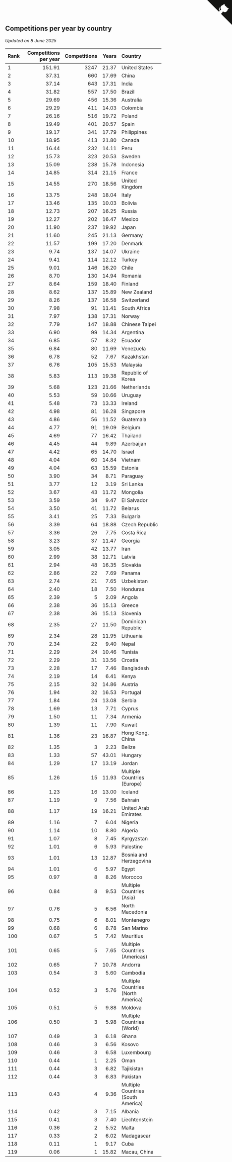 ## Competitions per year by country

*Updated on  8 June 2025*

| Rank | Competitions per year | Competitions | Years | Country |
| :--- | ---: | ---: | ---: | :--- |
| 1 | 151.91 | 3247 | 21.37 | United States |
| 2 | 37.31 | 660 | 17.69 | China |
| 3 | 37.14 | 643 | 17.31 | India |
| 4 | 31.82 | 557 | 17.50 | Brazil |
| 5 | 29.69 | 456 | 15.36 | Australia |
| 6 | 29.29 | 411 | 14.03 | Colombia |
| 7 | 26.16 | 516 | 19.72 | Poland |
| 8 | 19.49 | 401 | 20.57 | Spain |
| 9 | 19.17 | 341 | 17.79 | Philippines |
| 10 | 18.95 | 413 | 21.80 | Canada |
| 11 | 16.44 | 232 | 14.11 | Peru |
| 12 | 15.73 | 323 | 20.53 | Sweden |
| 13 | 15.09 | 238 | 15.78 | Indonesia |
| 14 | 14.85 | 314 | 21.15 | France |
| 15 | 14.55 | 270 | 18.56 | United Kingdom |
| 16 | 13.75 | 248 | 18.04 | Italy |
| 17 | 13.46 | 135 | 10.03 | Bolivia |
| 18 | 12.73 | 207 | 16.25 | Russia |
| 19 | 12.27 | 202 | 16.47 | Mexico |
| 20 | 11.90 | 237 | 19.92 | Japan |
| 21 | 11.60 | 245 | 21.13 | Germany |
| 22 | 11.57 | 199 | 17.20 | Denmark |
| 23 | 9.74 | 137 | 14.07 | Ukraine |
| 24 | 9.41 | 114 | 12.12 | Turkey |
| 25 | 9.01 | 146 | 16.20 | Chile |
| 26 | 8.70 | 130 | 14.94 | Romania |
| 27 | 8.64 | 159 | 18.40 | Finland |
| 28 | 8.62 | 137 | 15.89 | New Zealand |
| 29 | 8.26 | 137 | 16.58 | Switzerland |
| 30 | 7.98 | 91 | 11.41 | South Africa |
| 31 | 7.97 | 138 | 17.31 | Norway |
| 32 | 7.79 | 147 | 18.88 | Chinese Taipei |
| 33 | 6.90 | 99 | 14.34 | Argentina |
| 34 | 6.85 | 57 | 8.32 | Ecuador |
| 35 | 6.84 | 80 | 11.69 | Venezuela |
| 36 | 6.78 | 52 | 7.67 | Kazakhstan |
| 37 | 6.76 | 105 | 15.53 | Malaysia |
| 38 | 5.83 | 113 | 19.38 | Republic of Korea |
| 39 | 5.68 | 123 | 21.66 | Netherlands |
| 40 | 5.53 | 59 | 10.66 | Uruguay |
| 41 | 5.48 | 73 | 13.33 | Ireland |
| 42 | 4.98 | 81 | 16.28 | Singapore |
| 43 | 4.86 | 56 | 11.52 | Guatemala |
| 44 | 4.77 | 91 | 19.09 | Belgium |
| 45 | 4.69 | 77 | 16.42 | Thailand |
| 46 | 4.45 | 44 | 9.89 | Azerbaijan |
| 47 | 4.42 | 65 | 14.70 | Israel |
| 48 | 4.04 | 60 | 14.84 | Vietnam |
| 49 | 4.04 | 63 | 15.59 | Estonia |
| 50 | 3.90 | 34 | 8.71 | Paraguay |
| 51 | 3.77 | 12 | 3.19 | Sri Lanka |
| 52 | 3.67 | 43 | 11.72 | Mongolia |
| 53 | 3.59 | 34 | 9.47 | El Salvador |
| 54 | 3.50 | 41 | 11.72 | Belarus |
| 55 | 3.41 | 25 | 7.33 | Bulgaria |
| 56 | 3.39 | 64 | 18.88 | Czech Republic |
| 57 | 3.36 | 26 | 7.75 | Costa Rica |
| 58 | 3.23 | 37 | 11.47 | Georgia |
| 59 | 3.05 | 42 | 13.77 | Iran |
| 60 | 2.99 | 38 | 12.71 | Latvia |
| 61 | 2.94 | 48 | 16.35 | Slovakia |
| 62 | 2.86 | 22 | 7.69 | Panama |
| 63 | 2.74 | 21 | 7.65 | Uzbekistan |
| 64 | 2.40 | 18 | 7.50 | Honduras |
| 65 | 2.39 | 5 | 2.09 | Angola |
| 66 | 2.38 | 36 | 15.13 | Greece |
| 67 | 2.38 | 36 | 15.13 | Slovenia |
| 68 | 2.35 | 27 | 11.50 | Dominican Republic |
| 69 | 2.34 | 28 | 11.95 | Lithuania |
| 70 | 2.34 | 22 | 9.40 | Nepal |
| 71 | 2.29 | 24 | 10.46 | Tunisia |
| 72 | 2.29 | 31 | 13.56 | Croatia |
| 73 | 2.28 | 17 | 7.46 | Bangladesh |
| 74 | 2.19 | 14 | 6.41 | Kenya |
| 75 | 2.15 | 32 | 14.86 | Austria |
| 76 | 1.94 | 32 | 16.53 | Portugal |
| 77 | 1.84 | 24 | 13.08 | Serbia |
| 78 | 1.69 | 13 | 7.71 | Cyprus |
| 79 | 1.50 | 11 | 7.34 | Armenia |
| 80 | 1.39 | 11 | 7.90 | Kuwait |
| 81 | 1.36 | 23 | 16.87 | Hong Kong, China |
| 82 | 1.35 | 3 | 2.23 | Belize |
| 83 | 1.33 | 57 | 43.01 | Hungary |
| 84 | 1.29 | 17 | 13.19 | Jordan |
| 85 | 1.26 | 15 | 11.93 | Multiple Countries (Europe) |
| 86 | 1.23 | 16 | 13.00 | Iceland |
| 87 | 1.19 | 9 | 7.56 | Bahrain |
| 88 | 1.17 | 19 | 16.21 | United Arab Emirates |
| 89 | 1.16 | 7 | 6.04 | Nigeria |
| 90 | 1.14 | 10 | 8.80 | Algeria |
| 91 | 1.07 | 8 | 7.45 | Kyrgyzstan |
| 92 | 1.01 | 6 | 5.93 | Palestine |
| 93 | 1.01 | 13 | 12.87 | Bosnia and Herzegovina |
| 94 | 1.01 | 6 | 5.97 | Egypt |
| 95 | 0.97 | 8 | 8.26 | Morocco |
| 96 | 0.84 | 8 | 9.53 | Multiple Countries (Asia) |
| 97 | 0.76 | 5 | 6.56 | North Macedonia |
| 98 | 0.75 | 6 | 8.01 | Montenegro |
| 99 | 0.68 | 6 | 8.78 | San Marino |
| 100 | 0.67 | 5 | 7.42 | Mauritius |
| 101 | 0.65 | 5 | 7.65 | Multiple Countries (Americas) |
| 102 | 0.65 | 7 | 10.78 | Andorra |
| 103 | 0.54 | 3 | 5.60 | Cambodia |
| 104 | 0.52 | 3 | 5.76 | Multiple Countries (North America) |
| 105 | 0.51 | 5 | 9.88 | Moldova |
| 106 | 0.50 | 3 | 5.98 | Multiple Countries (World) |
| 107 | 0.49 | 3 | 6.18 | Ghana |
| 108 | 0.46 | 3 | 6.56 | Kosovo |
| 109 | 0.46 | 3 | 6.58 | Luxembourg |
| 110 | 0.44 | 1 | 2.25 | Oman |
| 111 | 0.44 | 3 | 6.82 | Tajikistan |
| 112 | 0.44 | 3 | 6.83 | Pakistan |
| 113 | 0.43 | 4 | 9.36 | Multiple Countries (South America) |
| 114 | 0.42 | 3 | 7.15 | Albania |
| 115 | 0.41 | 3 | 7.40 | Liechtenstein |
| 116 | 0.36 | 2 | 5.52 | Malta |
| 117 | 0.33 | 2 | 6.02 | Madagascar |
| 118 | 0.11 | 1 | 9.17 | Cuba |
| 119 | 0.06 | 1 | 15.82 | Macau, China |


<a href="https://github.com/JustinTimeCuber/wca_statistics" class="github-corner" aria-label="View source on Github"><svg width="80" height="80" viewBox="0 0 250 250" style="fill:#151513; color:#fff; position: absolute; top: 0; border: 0; right: 0;" aria-hidden="true"><path d="M0,0 L115,115 L130,115 L142,142 L250,250 L250,0 Z"></path><path d="M128.3,109.0 C113.8,99.7 119.0,89.6 119.0,89.6 C122.0,82.7 120.5,78.6 120.5,78.6 C119.2,72.0 123.4,76.3 123.4,76.3 C127.3,80.9 125.5,87.3 125.5,87.3 C122.9,97.6 130.6,101.9 134.4,103.2" fill="currentColor" style="transform-origin: 130px 106px;" class="octo-arm"></path><path d="M115.0,115.0 C114.9,115.1 118.7,116.5 119.8,115.4 L133.7,101.6 C136.9,99.2 139.9,98.4 142.2,98.6 C133.8,88.0 127.5,74.4 143.8,58.0 C148.5,53.4 154.0,51.2 159.7,51.0 C160.3,49.4 163.2,43.6 171.4,40.1 C171.4,40.1 176.1,42.5 178.8,56.2 C183.1,58.6 187.2,61.8 190.9,65.4 C194.5,69.0 197.7,73.2 200.1,77.6 C213.8,80.2 216.3,84.9 216.3,84.9 C212.7,93.1 206.9,96.0 205.4,96.6 C205.1,102.4 203.0,107.8 198.3,112.5 C181.9,128.9 168.3,122.5 157.7,114.1 C157.9,116.9 156.7,120.9 152.7,124.9 L141.0,136.5 C139.8,137.7 141.6,141.9 141.8,141.8 Z" fill="currentColor" class="octo-body"></path></svg></a><style>.github-corner:hover .octo-arm{animation:octocat-wave 560ms ease-in-out}@keyframes octocat-wave{0%,100%{transform:rotate(0)}20%,60%{transform:rotate(-25deg)}40%,80%{transform:rotate(10deg)}}@media (max-width:500px){.github-corner:hover .octo-arm{animation:none}.github-corner .octo-arm{animation:octocat-wave 560ms ease-in-out}}</style>
